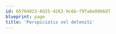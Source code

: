 ```yaml
---
id: 65704023-8d25-4263-9c6b-f97a8e8966d7
blueprint: page
title: 'Perspiciatis vel deleniti'
---
```

